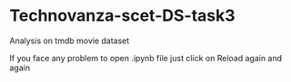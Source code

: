 # Technovanza-scet-DS-task3

Analysis on tmdb movie dataset

If you face any problem to open .ipynb file just click on Reload again and again

